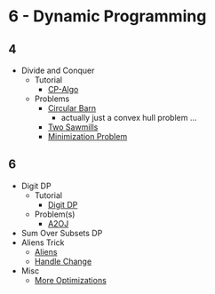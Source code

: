 # 6 - Dynamic Programming

## 4

  * Divide and Conquer
    * Tutorial
      * [CP-Algo](https://cp-algorithms.com/dynamic_programming/divide-and-conquer-dp.html)
    * Problems
      * [Circular Barn](http://www.usaco.org/index.php?page=viewproblem2&cpid=626)
        * actually just a convex hull problem ...
      * [Two Sawmills](https://szkopul.edu.pl/problemset/problem/ovRIpLFK3IhyFPjnVXeZtGxH/site/?key=statement)
      * [Minimization Problem](http://codeforces.com/contest/868/problem/F)

## 6

  * Digit DP
    * Tutorial
      * [Digit DP](http://codeforces.com/blog/entry/53960)
    * Problem(s)
      * [A2OJ](https://a2oj.com/category?ID=315)
  * Sum Over Subsets DP
  * Aliens Trick
    * [Aliens](https://dmoj.ca/problem/ioi16p6)
    * [Handle Change](https://codeforces.com/contest/1279/problem/F)
  * Misc
    * [More Optimizations](http://codeforces.com/blog/entry/8219)
